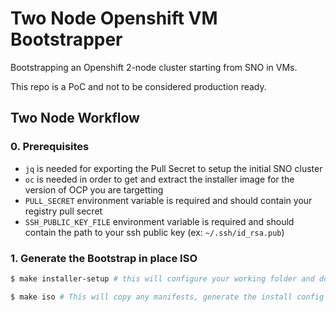 # Two Node Openshift VM Bootstrapper
Bootstrapping an Openshift 2-node cluster starting from SNO in VMs. 

This repo is a PoC and not to be considered production ready.

## Two Node Workflow
### 0. Prerequisites
- `jq` is needed for exporting the Pull Secret to setup the initial SNO cluster
- `oc` is needed in order to get and extract the installer image for the version of OCP you are targetting
- `PULL_SECRET` environment variable is required and should contain your registry pull secret
- `SSH_PUBLIC_KEY_FILE` environment variable is required and should contain the path to your ssh public key (ex: `~/.ssh/id_rsa.pub`)

### 1. Generate the Bootstrap in place ISO
```bash
$ make installer-setup # this will configure your working folder and download the OCP installer

$ make iso # This will copy any manifests, generate the install config and agent config, and then generate the bootstrap in place ISO
```